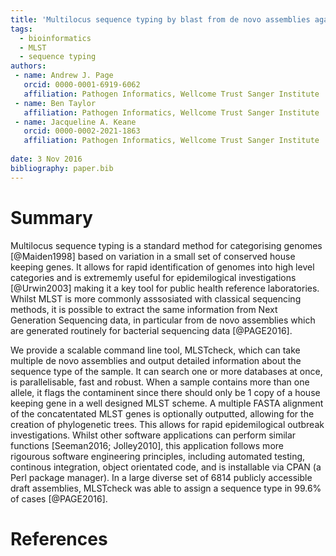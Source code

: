 ```yaml
---
title: 'Multilocus sequence typing by blast from de novo assemblies against PubMLST'
tags:
  - bioinformatics
  - MLST
  - sequence typing
authors:
 - name: Andrew J. Page
   orcid: 0000-0001-6919-6062
   affiliation: Pathogen Informatics, Wellcome Trust Sanger Institute
 - name: Ben Taylor
   affiliation: Pathogen Informatics, Wellcome Trust Sanger Institute
 - name: Jacqueline A. Keane
   orcid: 0000-0002-2021-1863
   affiliation: Pathogen Informatics, Wellcome Trust Sanger Institute
  
date: 3 Nov 2016
bibliography: paper.bib
---
```


# Summary
Multilocus sequence typing is a standard method for categorising genomes [@Maiden1998] based on variation in a small set of conserved house keeping genes. It allows for rapid identification of genomes into high level categories and is extrememly useful for epidemilogical investigations [@Urwin2003] making it a key tool for public health reference laboratories. Whilst MLST is more commonly asssosiated with classical sequencing methods, it is possible to extract the same information from Next Generation Sequencing data, in particular from de novo assemblies which are generated routinely for bacterial sequencing data [@PAGE2016]. 

We provide a scalable command line tool, MLSTcheck, which can take multiple de novo assemblies and output detailed information about the sequence type of the sample. It can search one or more databases at once, is parallelisable, fast and robust. When a sample contains more than one allele, it flags the contaminent since there should only be 1 copy of a house keeping gene in a well designed MLST scheme. A multiple FASTA alignment of the concatentated MLST genes is optionally outputted, allowing for the creation of phylogenetic trees. This allows for rapid epidemilogical outbreak investigations.  Whilst other software applications can perform similar functions [Seeman2016; Jolley2010], this application follows more rigourous software engineering principles, including automated testing, continous integration, object orientated code, and is installable via CPAN (a Perl package manager).  In a large diverse set of 6814 publicly accessible draft assemblies, MLSTcheck was able to assign a sequence type in 99.6% of cases [@PAGE2016].

# References